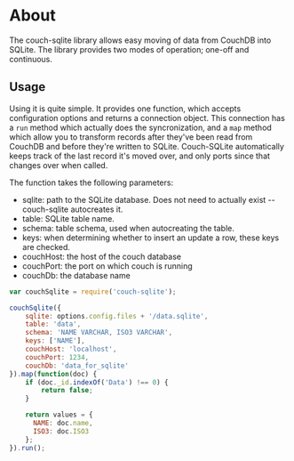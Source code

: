 # About

The couch-sqlite library allows easy moving of data from CouchDB into SQLite. The library provides two modes of operation; one-off and continuous.

## Usage

Using it is quite simple. It provides one function, which accepts configuration options and returns a connection object. This connection has a `run` method which actually does the syncronization, and a `map` method which allow you to transform records after they've been read from CouchDB and before they're written to SQLite. Couch-SQLite automatically keeps track of the last record it's moved over, and only ports since that changes over when called.

The function takes the following parameters:

* sqlite: path to the SQLite database. Does not need to actually exist -- couch-sqlite autocreates it.
* table: SQLite table name.
* schema: table schema, used when autocreating the table.
* keys: when determining whether to insert an update a row, these keys are checked.
* couchHost: the host of the couch database
* couchPort: the port on which couch is running
* couchDb: the database name

```javascript
var couchSqlite = require('couch-sqlite');

couchSqlite({
    sqlite: options.config.files + '/data.sqlite',
    table: 'data',
    schema: 'NAME VARCHAR, ISO3 VARCHAR',
    keys: ['NAME'],
    couchHost: 'localhost',
    couchPort: 1234,
    couchDb: 'data_for_sqlite'
}).map(function(doc) {
    if (doc._id.indexOf('Data') !== 0) {
        return false;
    }

    return values = {
      NAME: doc.name,
      ISO3: doc.ISO3
    };
}).run();
```
